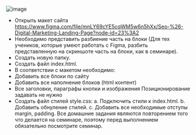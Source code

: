 ![image](https://github.com/user-attachments/assets/244e0339-7db7-4730-9ac3-4df07337b944)
 - Открыть макет сайта https://www.figma.com/file/mnLY69cYE5cqWM5w6n5hXx/Seo-%26-Digital-Marketing-Landing-Page?node-id=23%3A2
 - Необходимо представить разбиение часть на блоки (Для тех учеников, которые умеют работать с Figma, разбить представленную на скриншоте часть на блоки, как в семинаре).
 - Создать новую папку.
 - Создать файл index.html.
 - В соответствии с макетом необходимо:
 - Добавить все блоки по сайту
 - Добавить все наполнение блоков (html контент)
 - Все заголовки, параграфы кнопки и изображения Позиционирование задавать не нужно
 - Создать файл стилей style.css: a. Подключить стили к index.html. b. Добавить обнуление стилей. c. Добавить все необходимые отступы margin, padding. Все домашние задания являются повторением того что делается на семинаре, поэтому перед выполнением обязательно посмотрите семинар.

